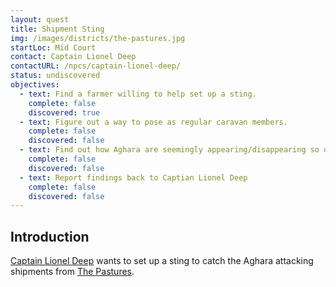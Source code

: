 ```yaml
---
layout: quest
title: Shipment Sting
img: /images/districts/the-pastures.jpg
startLoc: Mid Court
contact: Captain Lionel Deep
contactURL: /npcs/captain-lionel-deep/
status: undiscovered
objectives:
  - text: Find a farmer willing to help set up a sting.
    complete: false
    discovered: true
  - text: Figure out a way to pose as regular caravan members.
    complete: false
    discovered: false
  - text: Find out how Aghara are seemingly appearing/disappearing so quickly.
    complete: false
    discovered: false
  - text: Report findings back to Captian Lionel Deep
    complete: false
    discovered: false
---
```

## Introduction
[Captain Lionel Deep]({{site.baseurl}}/npcs/captain-lionel-deep/) wants to set up a sting to catch the Aghara attacking shipments from [The Pastures]({{site.baseurl}}/locations/the-pastures/).
